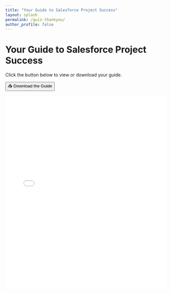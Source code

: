```yaml
---
title: "Your Guide to Salesforce Project Success"
layout: splash
permalink: /quiz-thankyou/
author_profile: false
---
```


<!DOCTYPE html>
<html lang="en">
<head>
  <meta charset="UTF-8">
  <title>Your Guide to Salesforce Project Success</title>
</head>
<body>
  <h1>Your Guide to Salesforce Project Success</h1>
  <p>Click the button below to view or download your guide.</p>
  <a href="/assets/Your guide to Salesforce Project Success.pdf" target="_blank" download>
    <button>📥 Download the Guide</button>
  </a>
  <br><br>
  <iframe 
    src="/assets/Your guide to Salesforce Project Success.pdf" 
    width="100%" 
    height="600px" 
    style="border: none;">
  </iframe>
</body>
</html>
